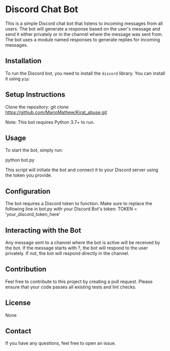 # Discord Chat Bot

This is a simple Discord chat bot that listens to incoming messages from all users. The bot will generate a response based on the user's message and send it either privately or in the channel where the message was sent from. The bot uses a module named responses to generate replies for incoming messages.

## Installation

To run the Discord bot, you need to install the `discord` library. You can install it using `pip`:

## Setup Instructions

Clone the repository: git clone https://github.com/MarioMathew/Kirat_abuse.git

Note: This bot requires Python 3.7+ to run.

## Usage

To start the bot, simply run:

python bot.py

This script will initiate the bot and connect it to your Discord server using the token you provide.

## Configuration

The bot requires a Discord token to function. Make sure to replace the following line in bot.py with your Discord Bot's token:
TOKEN = 'your_discord_token_here'

## Interacting with the Bot

Any message sent to a channel where the bot is active will be received by the bot.
If the message starts with ?, the bot will respond to the user privately.
If not, the bot will respond directly in the channel.

## Contribution

Feel free to contribute to this project by creating a pull request. Please ensure that your code passes all existing tests and lint checks.

## License

None

## Contact

If you have any questions, feel free to open an issue.
